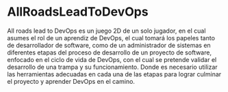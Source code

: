 # AllRoadsLeadToDevOps
All roads lead to DevOps es un juego 2D de un solo jugador, en el cual asumes el rol de un aprendiz de DevOps, el cual tomará los papeles tanto de desarrollador de software, como de un administrador de sistemas en diferentes etapas del proceso de desarrollo de un proyecto de software, enfocado en el ciclo de vida de DevOps, con el cual se pretende validar el desarrollo de una trampa y su funcionamiento. Donde es necesario utilizar las herramientas adecuadas en cada una de las etapas para lograr culminar el proyecto y aprender DevOps en el camino.
